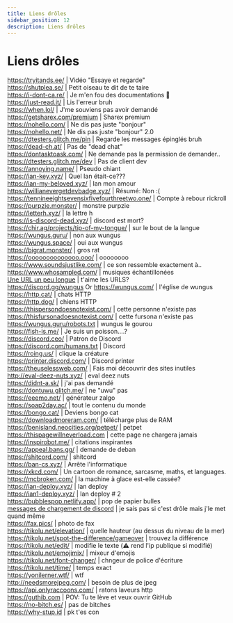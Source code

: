 ```yaml
---
title: Liens drôles
sidebar_position: 12
description: Liens drôles
---
```


# Liens drôles

https://tryitands.ee/ | Vidéo "Essaye et regarde"   <br/>
https://shutplea.se/ | Petit oiseau te dit de te taire   <br/>
https://i-dont-ca.re/ | Je m'en fou des documentations 👀   <br/>
https://just-read.it/ | Lis l'erreur bruh   <br/>
https://when.lol/ | J'me souviens pas avoir demandé   <br/>
https://getsharex.com/premium | Sharex premium   <br/>
https://nohello.com/ | Ne dis pas juste "bonjour"   <br/>
https://nohello.net/ | Ne dis pas juste "bonjour" 2.0 <br/>
https://dtesters.glitch.me/pin | Regarde les messages épinglés bruh   <br/>
https://dead-ch.at/ | Pas de "dead chat"   <br/>
https://dontasktoask.com/ | Ne demande pas la permission de demander..   <br/>
https://dtesters.glitch.me/dev | Pas de client dev   <br/> 
https://annoying.name/ | Pseudo chiant   <br/>
https://ian-key.xyz/ | Quel Ian était-ce???   <br/>
https://ian-my-beloved.xyz/ | Ian mon amour   <br/>
https://willianevergetdevbadge.xyz/ | Résumé: Non :(   <br/>
https://tennineeightsevensixfivefourthreetwo.one/ | Compte à rebour rickroll   <br/>
https://purpzie.monster/ | monstre purpzie   <br/>
https://letterh.xyz/ | la lettre h   <br/>
https://is-discord-dead.xyz/ | discord est mort?   <br/>
https://chir.ag/projects/tip-of-my-tongue/ | sur le bout de la langue   <br/>
https://wungus.guru/ | non aux wungus   <br/>
https://wungus.space/ | oui aux wungus   <br/>
https://bigrat.monster/ | gros rat   <br/>
https://oooooooooooooo.ooo/ | oooooooo   <br/>
https://www.soundsjustlike.com/ | ce son ressemble exactement à..   <br/>
https://www.whosampled.com/ | musiques échantillonées   <br/> 
[Une URL un peu longue](https://cdn.discordapp.com/attachments/238376364967723008/522109766848217088/unknown.png?comment=According_to_all_known_laws_of_aviation_there_is_no_way_a_bee_should_be_able_to_fly_Its_wings_are_too_small_to_get_its_fat_little_body_off_the_ground_The_bee_of_course_flies_anyway_because_bees_dont_care_what_humans_think_is_impossible_Yellow_black_Yellow_black_Yellow_black_Yellow_black_Ooh_black_and_yellow_Lets_shake_it_up_a_little_Barry_Breakfast_is_ready_Ooming_Hang_on_a_second_Hello__Barry__Adam__Oan_you_believe_this_is_happening__I_cant_Ill_pick_you_up_Looking_sharp_Use_the_stairs_Your_father_paid_good_money_for_those_Sorry_Im_excited_Heres_the_graduate_Were_very_proud_of_you_son_A_perfect_report_card_all_Bs_Very_proud_Ma_I_got_a_thing_going_here__You_got_lint_on_your_fuzz__Ow_Thats_me__Wave_to_us_Well_be_in_row_118000__Bye_Barry_I_told_you_stop_flying_in_the_house__Hey_Adam__Hey_Barry__Is_that_fuzz_gel__A_little_Special_day_graduation_Never_thought_Id_make_it_Three_days_grade_school_three_days_high_school_Those_were_awkward_Three_days_college_Im_glad_I_took_a_day_and_hitchhiked_around_the_hive_You_did_come_back_different__Hi_Barry__Artie_growing_a_mustache_Looks_good__Hear_about_Frankie__Yeah__You_going_to_the_funeral__No_Im_not_going_Everybody_knows_sting_someone_you_die_Dont_waste_it_on_a_squirrel_Such_a_hothead_I_guess_he_could_have_just_gotten_out_of_the_way_I_love_this_incorporating_an_amusement_park_into_our_day_Thats_why_we_dont_need_vacations_Boy_quite_a_bit_of_pomp_under_the_circumstances__Well_Adam_today_we_are_men__We_are__Beemen__Amen_Hallelujah_Students_faculty_distinguished_bees_please_welcome_Dean_Buzzwell_Welcome_New_Hive_Oity_graduating_class_of_9:15_That_concludes_our_ceremonies_And_begins_your_career_at_Honex) | t'aime les URLS?   <br/>
https://discord.gg/wungus Or https://wungus.com/ | l'église de wungus   <br/>
https://http.cat/ | chats HTTP <br/>
https://http.dog/ | chiens HTTP <br/>
https://thispersondoesnotexist.com/ | cette personne n'existe pas   <br/>
https://thisfursonadoesnotexist.com/ | cette fursona n'existe pas  <br/>
https://wungus.guru/robots.txt | wungus le gourou   <br/>
https://fish-is.me/ | Je suis un poisson....?  <br/> 
https://discord.ceo/ | Patron de Discord  <br/>
https://discord.com/humans.txt | Discord  <br/>
https://roing.us/ | clique la créature  <br/>
https://printer.discord.com/ | Discord printer  <br/>
https://theuselessweb.com/ | Fais moi découvrir des sites inutiles  <br/>
http://eval-deez-nuts.xyz/ | eval deez nuts  <br/>
https://didnt-a.sk/ | j'ai pas demandé  <br/>
https://dontuwu.glitch.me/ | ne "uwu" pas  <br/>
https://eeemo.net/ | générateur zalgo   <br/>
https://soap2day.ac/ | tout le contenu du monde  <br/>
https://bongo.cat/ | Deviens bongo cat  <br/>
https://downloadmoreram.com/ | télécharge plus de RAM  <br/>
https://benisland.neocities.org/petpet/ | petpet  <br/>
https://thispagewillneverload.com | cette page ne chargera jamais  <br/>
https://inspirobot.me/ | citations inspirantes <br/>
https://appeal.bans.gg/ | demande de deban <br/>
https://shitcord.com/ | shitcord <br/>
https://ban-cs.xyz/ | Arrête l'informatique  <br/>
https://xkcd.com/ | Un cartoon de romance, sarcasme, maths, et languages. <br/>
https://mcbroken.com/ | la machine à glace est-elle cassée?  <br/>
https://ian-deploy.xyz/ | Ian deploy  <br/>
https://ian1-deploy.xyz/ | Ian deploy # 2  <br/>
https://bubblespop.netlify.app/ | pop de papier bulles  <br/>
[messages de chargement de discord](https://gist.github.com/advaith1/540543d6a2b7fd66abdb0eb02c002f88) | je sais pas si c'est drôle mais j'le met quand même  <br/>
https://fax.pics/ | photo de fax <br/>
https://tikolu.net/elevation/ | quelle hauteur (au dessus du niveau de la mer)  <br/>
https://tikolu.net/spot-the-difference/gameover | trouvez la différence <br/>
https://tikolu.net/edit/ | modifie le texte (⚠️ rend l'ip publique si modifié)  <br/>
https://tikolu.net/emojimix/ | mixeur d'emojis  <br/>
https://tikolu.net/font-changer/ | chngeur de police d'écriture  <br/>
https://tikolu.net/time/ | temps exact  <br/>
https://yonilerner.wtf/ | wtf  <br/>
http://needsmorejpeg.com/ |  besoin de plus de jpeg  <br/>
https://api.onlyraccoons.com/ | ratons laveurs http  <br/>
https://guthib.com | POV: Tu te lève et veux ouvrir GitHub  <br/>
https://no-bitch.es/ | pas de bitches  <br/>
https://why-stup.id | pk t'es con
